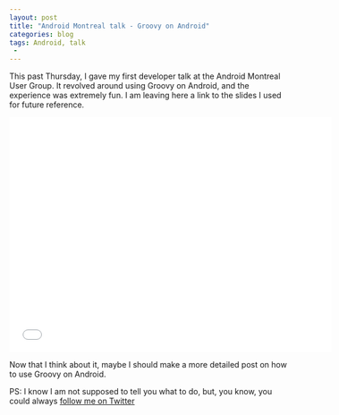 ```yaml
---
layout: post
title: "Android Montreal talk - Groovy on Android"
categories: blog
tags: Android, talk
 -
---
```


This past Thursday, I gave my first developer talk at the Android Montreal User Group. It revolved around using Groovy on Android, and the experience was extremely fun. I am leaving here a link to the slides I used for future reference.

<iframe src="//slides.com/anasambri/groovy_android/embed" width="576" height="420" scrolling="no" frameborder="0" webkitallowfullscreen mozallowfullscreen allowfullscreen></iframe>

Now that I think about it, maybe I should make a more detailed post on how to use Groovy on Android.



PS: I know I am not supposed to tell you what to do, but, you know, you could always <a href="https://twitter.com/AnasAmbri">follow me on Twitter</a>
